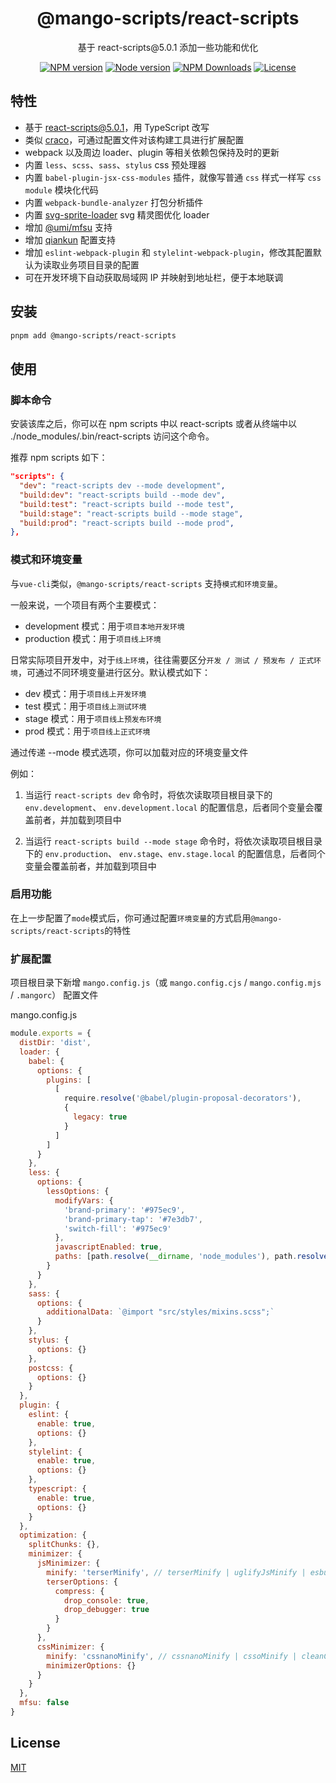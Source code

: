 <h1 align="center">
@mango-scripts/react-scripts
</h1>
<p align="center">
基于 react-scripts@5.0.1 添加一些功能和优化
<p>
<p align="center">
<a href="https://www.npmjs.com/package/@mango-scripts/react-scripts" target="__blank" rel="noopener noreferrer"><img src="https://img.shields.io/npm/v/@mango-scripts/react-scripts?label=" alt="NPM version"></a>
<a href="https://www.npmjs.com/package/@mango-scripts/react-scripts" target="__blank" rel="noopener noreferrer"><img src="https://img.shields.io/node/v/@mango-scripts/react-scripts" alt="Node version"></a>
<a href="https://www.npmjs.com/package/@mango-scripts/react-scripts" target="__blank" rel="noopener noreferrer"><img alt="NPM Downloads" src="https://img.shields.io/npm/dt/@mango-scripts/react-scripts"></a>
<a href="./LICENSE" target="__blank" rel="noopener noreferrer"><img alt="License" src="https://img.shields.io/github/license/Albertlin0923/mango-scripts"></a>
</p>

## 特性

- 基于 [react-scripts@5.0.1](https://github.com/facebook/create-react-app/tree/main/packages/react-scripts)，用 TypeScript 改写
- 类似 [craco](https://github.com/dilanx/craco)，可通过配置文件对该构建工具进行扩展配置
- webpack 以及周边 loader、plugin 等相关依赖包保持及时的更新
- 内置 `less`、`scss`、`sass`、`stylus` css 预处理器
- 内置 `babel-plugin-jsx-css-modules` 插件，就像写普通 `css` 样式一样写 `css module` 模块化代码
- 内置 `webpack-bundle-analyzer` 打包分析插件
- 内置 [svg-sprite-loader](https://juejin.cn/post/6844903517564436493) svg 精灵图优化 loader
- 增加 [@umi/mfsu](https://umijs.org/blog/mfsu-faster-than-vite) 支持
- 增加 [qiankun](https://github.com/umijs/qiankun) 配置支持
- 增加 `eslint-webpack-plugin` 和 `stylelint-webpack-plugin`，修改其配置默认为读取业务项目目录的配置
- 可在开发环境下自动获取局域网 IP 并映射到地址栏，便于本地联调

## 安装

```bash
pnpm add @mango-scripts/react-scripts
```

## 使用

### 脚本命令

安装该库之后，你可以在 npm scripts 中以 react-scripts 或者从终端中以 ./node_modules/.bin/react-scripts 访问这个命令。

推荐 npm scripts 如下：

```json
"scripts": {
  "dev": "react-scripts dev --mode development",
  "build:dev": "react-scripts build --mode dev",
  "build:test": "react-scripts build --mode test",
  "build:stage": "react-scripts build --mode stage",
  "build:prod": "react-scripts build --mode prod",
},
```

### 模式和环境变量

与`vue-cli`类似，`@mango-scripts/react-scripts` 支持`模式和环境变量`。

一般来说，一个项目有两个主要模式：

- development 模式：用于`项目本地开发环境`
- production 模式：用于`项目线上环境`

日常实际项目开发中，对于`线上环境`，往往需要区分`开发 / 测试 / 预发布 / 正式环境`，可通过不同环境变量进行区分。默认模式如下：

- dev 模式：用于`项目线上开发环境`
- test 模式：用于`项目线上测试环境`
- stage 模式：用于`项目线上预发布环境`
- prod 模式：用于`项目线上正式环境`

通过传递 --mode 模式选项，你可以加载对应的环境变量文件

例如：

1. 当运行 `react-scripts dev` 命令时，将依次读取项目根目录下的 `env.development`、 `env.development.local` 的配置信息，后者同个变量会覆盖前者，并加载到项目中

2. 当运行 `react-scripts build --mode stage` 命令时，将依次读取项目根目录下的 `env.production`、 `env.stage`、`env.stage.local` 的配置信息，后者同个变量会覆盖前者，并加载到项目中

### 启用功能

在上一步配置了`mode`模式后，你可通过配置`环境变量`的方式启用`@mango-scripts/react-scripts`的特性

### 扩展配置

项目根目录下新增 `mango.config.js`（或 `mango.config.cjs` / `mango.config.mjs` / `.mangorc`） 配置文件

mango.config.js

```js
module.exports = {
  distDir: 'dist',
  loader: {
    babel: {
      options: {
        plugins: [
          [
            require.resolve('@babel/plugin-proposal-decorators'),
            {
              legacy: true
            }
          ]
        ]
      }
    },
    less: {
      options: {
        lessOptions: {
          modifyVars: {
            'brand-primary': '#975ec9',
            'brand-primary-tap': '#7e3db7',
            'switch-fill': '#975ec9'
          },
          javascriptEnabled: true,
          paths: [path.resolve(__dirname, 'node_modules'), path.resolve(__dirname, 'src')]
        }
      }
    },
    sass: {
      options: {
        additionalData: `@import "src/styles/mixins.scss";`
      }
    },
    stylus: {
      options: {}
    },
    postcss: {
      options: {}
    }
  },
  plugin: {
    eslint: {
      enable: true,
      options: {}
    },
    stylelint: {
      enable: true,
      options: {}
    },
    typescript: {
      enable: true,
      options: {}
    }
  },
  optimization: {
    splitChunks: {},
    minimizer: {
      jsMinimizer: {
        minify: 'terserMinify', // terserMinify | uglifyJsMinify | esbuildMinify | swcMinify
        terserOptions: {
          compress: {
            drop_console: true,
            drop_debugger: true
          }
        }
      },
      cssMinimizer: {
        minify: 'cssnanoMinify', // cssnanoMinify | cssoMinify | cleanCssMinify | esbuildMinify  | lightningCssMinify | swcMinify
        minimizerOptions: {}
      }
    }
  },
  mfsu: false
}
```

## License

[MIT](./LICENSE)
